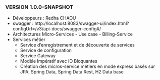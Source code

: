 ### VERSION 1.0.0-SNAPSHOT
- Développeurs : Redha CHAOU
- swagger : http://localhost:8083/swagger-ui/index.html?configUrl=/v3/api-docs/swagger-config#/
- Architectures Micro-Services - Use case - Billing-Service
- Services métier
    - Service d’enregistrement et de découverte de services
    - Service de configuration
    - Service Gateway
    - Modèle Impératif avec IO Bloquantes
    - Création des micros-service métiers en mode express basés sur JPA, Spring Data, Spring Data Rest, H2 Data base
